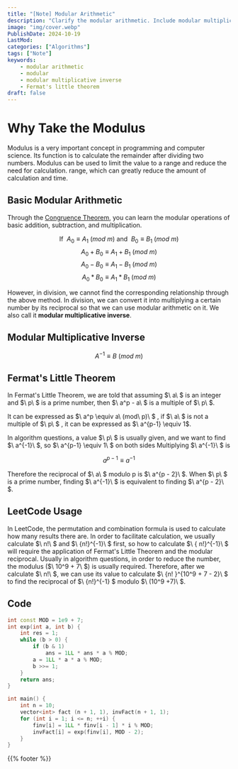 ```yaml
---
title: "[Note] Modular Arithmetic"
description: "Clarify the modular arithmetic. Include modular multiplicative inverse."
image: "img/cover.webp"
PublishDate: 2024-10-19
LastMod: 
categories: ["Algorithms"]
tags: ["Note"]
keywords:
    - modular arithmetic
    - modular
    - modular multiplicative inverse
    - Fermat's little theorem
draft: false
---
```


# Why Take the Modulus

Modulus is a very important concept in programming and computer science. Its function is to calculate the remainder after dividing two numbers. Modulus can be used to limit the value to a range and reduce the need for calculation. range, which can greatly reduce the amount of calculation and time.

## Basic Modular Arithmetic

Through the [Congruence Theorem](https://en.wikipedia.org/wiki/Modular_arithmetic#Congruence), you can learn the modular operations of basic addition, subtraction, and multiplication.

$$ \text{If }\ A_0 \equiv A_1\ (mod\ m)\ \text{and }\ B_0 \equiv B_1\ (mod\ m) $$
$$ A_0 + B_0 \equiv A_1 + B_1\ (mod\ m) $$
$$ A_0 - B_0 \equiv A_1 - B_1\ (mod\ m) $$
$$ A_0 * B_0 \equiv A_1 * B_1\ (mod\ m) $$

However, in division, we cannot find the corresponding relationship through the above method. In division, we can convert it into multiplying a certain number by its reciprocal so that we can use modular arithmetic on it. We also call it **modular multiplicative inverse**.

## Modular Multiplicative Inverse

$$ A^{-1} \equiv B\ (mod\ m) $$

## Fermat's Little Theorem

In Fermat's Little Theorem, we are told that assuming $\ a\ $ is an integer and $\ p\ $ is a prime number, then $\ a^p - a\ $ is a multiple of $\ p\ $.

It can be expressed as $\ a^p \equiv a\ (mod\ p)\ $ , if $\ a\ $ is not a multiple of $\ p\ $ , it can be expressed as $\ a^{p-1} \equiv 1\$.

In algorithm questions, a value $\ p\ $ is usually given, and we want to find $\ a^{-1}\ $, so $\ a^{p-1} \equiv 1\ $ on both sides Multiplying $\ a^{-1}\ $ is

$$ a^{p - 1} \equiv a^{-1} $$

Therefore the reciprocal of $\ a\ $ modulo p is $\ a^{p - 2}\ $. When $\ p\ $ is a prime number, finding $\ a^{-1}\ $ is equivalent to finding $\ a^{p - 2}\ $.

## LeetCode Usage

In LeetCode, the permutation and combination formula is used to calculate how many results there are. In order to facilitate calculation, we usually calculate $\ n!\ $ and $\ {n!}^{-1}\ $ first, so how to calculate $\ { n!}^{-1}\ $ will require the application of Fermat's Little Theorem and the modular reciprocal. Usually in algorithm questions, in order to reduce the number, the modulus ($\ 10^9 + 7\ $) is usually required. Therefore, after we calculate $\ n!\ $, we can use its value to calculate $\ {n! }^{10^9 + 7 - 2}\ $ to find the reciprocal of $\ {n!}^{-1} \$ modulo $\ (10^9 +7)\ $.

## Code

```cpp
int const MOD = 1e9 + 7;
int exp(int a, int b) {
    int res = 1;
    while (b > 0) {
        if (b & 1)
            ans = 1LL * ans * a % MOD;
        a = 1LL * a * a % MOD;
        b >>= 1;
    }
    return ans;
}

int main() {
    int n = 10;
    vector<int> fact (n + 1, 1), invFact(n + 1, 1);
    for (int i = 1; i <= n; ++i) {
        finv[i] = 1LL * finv[i - 1] * i % MOD;
        invFact[i] = exp(finv[i], MOD - 2);
    }
}
```

{{% footer %}}
